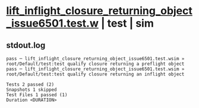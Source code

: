 # [lift_inflight_closure_returning_object_issue6501.test.w](../../../../../examples/tests/valid/lift_inflight_closure_returning_object_issue6501.test.w) | test | sim

## stdout.log
```log
pass ─ lift_inflight_closure_returning_object_issue6501.test.wsim » root/Default/test:test qualify closure returning a preflight object
pass ─ lift_inflight_closure_returning_object_issue6501.test.wsim » root/Default/test:test qualify closure returning an inflight object

Tests 2 passed (2)
Snapshots 1 skipped
Test Files 1 passed (1)
Duration <DURATION>
```

